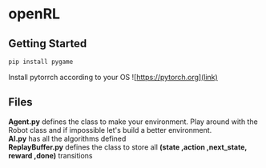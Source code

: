 # openRL



## Getting Started

```bash
pip install pygame
```

Install pytorrch according to your OS ![https://pytorch.org](link)


## Files
**Agent.py** defines the class to make your environment. Play around with the Robot class and if impossible let's build a better environment.<br/>
**AI.py** has all the algorithms defined<br/>
**ReplayBuffer.py** defines the class to store all **(state ,action ,next_state, reward ,done)** transitions<br/>

<!--
## Heuristic 
There are numerous heuristics that can be used in path planning algorithms. Use what is suitable for your problem. 
```cpp
/*
Heuristic funtion. Should be modified according to the problem.
Current heuristic is (x1-x2)^2 + (y1-y2)^2
*/
double Heuristic(const PointI &a, const PointI &b)
{
    return 10 * std::sqrt(((std::get<0>(a) - std::get<0>(b)) ^ 2 + (std::get<1>(a) - std::get<1>(b)) ^ 2));
};
```
## Complexity
<img src="Astar_comp.png" width="700" height="200" /> <br/> 
(Source : http://www.ai.mit.edu/courses/6.034b/searchcomplex.pdf)
-->
<!--
## Contributing
This repository is in it's beginning stages. The goal of this project is to use the speed and efficiency of C++ along with its modern syntax to provide a simple interface for the user to test his/her algorithms. If you feel you are interested in contributing please send me an email as I am still in the process of finalizing a "how to contribute?" guidelines. Thank you :)
<!--
### Prerequisites
OpenCV <br/>
C++ 17 <br/>
cmake <br/>
<!--
### Installing
Installing OpenCV: <br/>
**[Install HomeBrew]**:
```
/usr/bin/ruby -e "$(curl -fsSL https://raw.githubusercontent.com/Homebrew/install/master/install)"
```
**[Install OpenCV]**: <br/>
```
brew install opencv
```
<!--
**[Install pkg-config]**:<br/>
```
brew install pkg-config
```
Clone the repo:
```
git clone https://github.com/gautam-sharma1/AStar-Search-ModernCpp.git

```
### Running
```
cd AStar-Search-ModernCpp
cd build
cmake .. && make
./main
```



## Built With

* [OpenCV](https://docs.opencv.org/3.4/) - Used for Visualization


## Authors

* **Gautam Sharma** - *Initial work* - [Github](https://github.com/gautam-sharma1)
* Please leave a star if you find this repo interesting!


## License

This project is licensed under the MIT License - see the [LICENSE.md](LICENSE.md) file for details
-->



